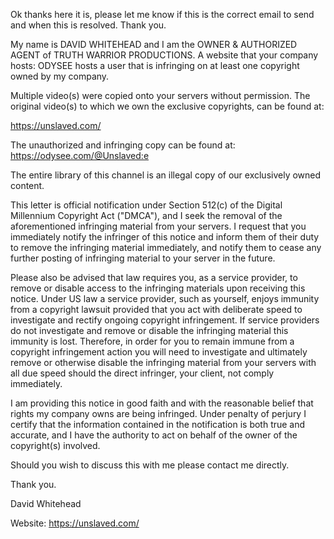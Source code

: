 Ok thanks here it is, please let me know if this is the correct email to send and when this is resolved. Thank you.

My name is DAVID WHITEHEAD and I am the OWNER & AUTHORIZED AGENT of TRUTH WARRIOR PRODUCTIONS. A website that your company hosts: ODYSEE hosts a user that is infringing on at least one copyright owned by my company.

Multiple video(s) were copied onto your servers without permission. The original video(s) to which we own the exclusive copyrights, can be found at:

https://unslaved.com/

The unauthorized and infringing copy can be found at: https://odysee.com/@Unslaved:e

The entire library of this channel is an illegal copy of our exclusively owned content.

This letter is official notification under Section 512(c) of the Digital Millennium Copyright Act ("DMCA"), and I seek the removal of the aforementioned infringing material from your servers. I request that you immediately notify the infringer of this notice and inform them of their duty to remove the infringing material immediately, and notify them to cease any further posting of infringing material to your server in the future.

Please also be advised that law requires you, as a service provider, to remove or disable access to the infringing materials upon receiving this notice. Under US law a service provider, such as yourself, enjoys immunity from a copyright lawsuit provided that you act with deliberate speed to investigate and rectify ongoing copyright infringement. If service providers do not investigate and remove or disable the infringing material this immunity is lost. Therefore, in order for you to remain immune from a copyright infringement action you will need to investigate and ultimately remove or otherwise disable the infringing material from your servers with all due speed should the direct infringer, your client, not comply immediately.

I am providing this notice in good faith and with the reasonable belief that rights my company owns are being infringed. Under penalty of perjury I certify that the information contained in the notification is both true and accurate, and I have the authority to act on behalf of the owner of the copyright(s) involved.

Should you wish to discuss this with me please contact me directly.

Thank you.

David Whitehead
<perosnal information hidden>

Website: https://unslaved.com/
